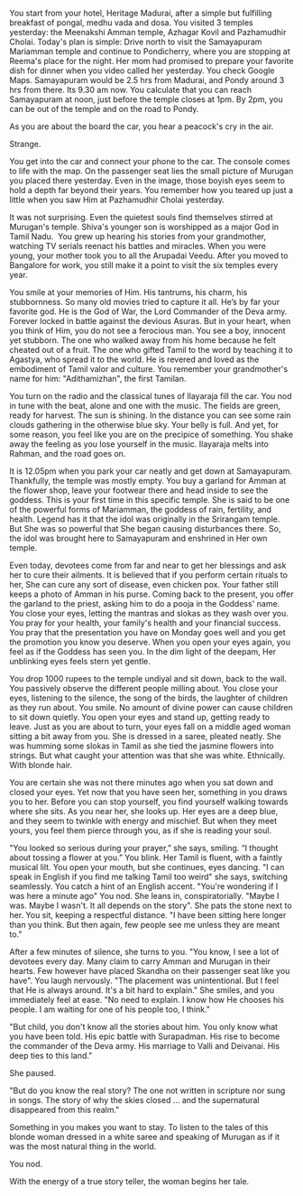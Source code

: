 You start from your hotel, Heritage Madurai, after a simple but fulfilling breakfast of pongal, medhu vada and dosa. You  visited 3 temples yesterday: the Meenakshi Amman temple, Azhagar Kovil and Pazhamudhir Cholai. Today's plan is simple: Drive north to visit the Samayapuram Mariamman temple and continue to Pondicherry, where you are stopping at Reema's place for the night. Her mom had promised to prepare your favorite dish for dinner when you video called her yesterday. You check Google Maps. Samayapuram would be 2.5 hrs from Madurai, and Pondy around 3 hrs from there. Its 9.30 am now. You calculate that you can reach Samayapuram at noon, just before the temple closes at 1pm. By 2pm, you can be out of the temple and on the road to Pondy.

As you are about the board the car, you hear a peacock's cry in the air. 

Strange. 

You get into the car and connect your phone to the car. The console comes to life with the map. On the passenger seat lies the small picture of Murugan you placed there yesterday. Even in the image, those boyish eyes seem to hold a depth far beyond their years. You remember how you teared up just a little when you saw Him at Pazhamudhir Cholai yesterday.

It was not surprising. Even the quietest souls find themselves stirred at Murugan's temple. Shiva's younger son is worshipped as a major God in Tamil Nadu.  You grew up hearing his stories from your grandmother, watching TV serials reenact his battles and miracles. When you were young, your mother took you to all the Arupadai Veedu. After you moved to Bangalore for work, you still make it a point to visit the six temples every year.

You smile at your memories of Him. His tantrums, his charm, his stubbornness. So many old movies tried to capture it all. He’s by far your favorite god. He is the God of War, the Lord Commander of the Deva army. Forever locked in battle against the devious Asuras. But in your heart, when you think of Him, you do not see a ferocious man. You see a boy, innocent yet stubborn. The one who walked away from his home because he felt cheated out of a fruit. The one who gifted Tamil to the word by teaching it to Agastya, who spread it to the world. He is revered and loved as the embodiment of Tamil valor and culture. You remember your grandmother's name for him: "Adithamizhan", the first Tamilan. 

You turn on the radio and the classical tunes of Ilayaraja fill the car. You nod in tune with the beat, alone and one with the music. The fields are green, ready for harvest. The sun is shining. In the distance you can see some rain clouds gathering in the otherwise blue sky. Your belly is full. And yet, for some reason, you feel like you are on the precipice of something. You shake away the feeling as you lose yourself in the music. Ilayaraja melts into Rahman, and the road goes on.

It is 12.05pm when you park your car neatly and get down at Samayapuram. Thankfully, the temple was mostly empty. You buy a garland for Amman at the flower shop, leave your footwear there and head inside to see the goddess. This is your first time in this specific temple. She is said to be one of the powerful forms of Mariamman, the goddess of rain, fertility, and health. Legend has it that the idol was originally in the Srirangam temple. But She was so powerful that She began causing disturbances there. So, the idol was brought here to Samayapuram and enshrined in Her own temple. 

Even today, devotees come from far and near to get her blessings and ask her to cure their ailments. It is believed that if you perform certain rituals to her, She can cure any sort of disease, even chicken pox. Your father still keeps a photo of Amman in his purse. Coming back to the present, you offer the garland to the priest, asking him to do a pooja in the Goddess' name. You close your eyes, letting the mantras and slokas as they wash over you.  You pray for your health, your family's health and your financial success. You pray that the presentation you have on Monday goes well and you get the promotion you know you deserve. When you open your eyes again, you feel as if the Goddess has seen you. In the dim light of the deepam, Her unblinking eyes feels stern yet gentle.

You drop 1000 rupees to the temple undiyal and sit down, back to the wall. You passively observe the different people milling about. You close your eyes, listening to the silence, the song of the birds, the laughter of children as they run about. You smile. No amount of divine power can cause children to sit down quietly. You open your eyes and stand up, getting ready to leave. Just as you are about to turn, your eyes fall on a middle aged woman sitting a bit away from you. She is dressed in a saree, pleated neatly. She was humming some slokas in Tamil as she tied the jasmine flowers into strings. But what caught your attention was that she was white. Ethnically. With blonde hair. 

You are certain she was not there minutes ago when you sat down and closed your eyes. Yet now that you have seen her, something in you draws you to her. Before you can stop yourself, you find yourself walking towards where she sits.  As you near her, she looks up. Her eyes are a deep blue, and they seem to twinkle with energy and mischief. But when they meet yours, you feel them pierce through you, as if she is reading your soul.

"You looked so serious during your prayer,” she says, smiling. “I thought about tossing a flower at you.” You blink. Her Tamil is fluent, with a faintly musical lilt. You open your mouth, but she continues, eyes dancing. "I can speak in English if you find me talking Tamil too weird" she says, switching seamlessly. You catch a hint of an English accent. "You're wondering if I was here a minute ago" You nod. She leans in, conspiratorially. "Maybe I was. Maybe I wasn't. It all depends on the story". She pats the stone next to her. You sit, keeping a respectful distance. "I have been sitting here longer than you think. But then again, few people see me unless they are meant to."

After a few minutes of silence, she turns to you. "You know, I see a lot of devotees every day. Many claim to carry Amman and Murugan in their hearts. Few however have placed Skandha on their passenger seat like you have".  You laugh nervously. "The placement was unintentional. But I feel that He is always around. It's a bit hard to explain." She smiles, and you immediately feel at ease. "No need to explain. I know how He chooses his people. I am waiting for one of his people too, I think."

"But child, you don't know all the stories about him. You only know what you have been told. His epic battle with Surapadman. His rise to become the commander of the Deva army. His marriage to Valli and Deivanai. His deep ties to this land."

She paused.

"But do you know the real story? The one not written in scripture nor sung in songs. The story of why the skies closed … and the supernatural disappeared from this realm." 

Something in you makes you want to stay. To listen to the tales of this blonde woman dressed in a white saree and speaking of Murugan as if it was the most natural thing in the world. 

You nod. 

With the energy of a true story teller, the woman begins her tale.